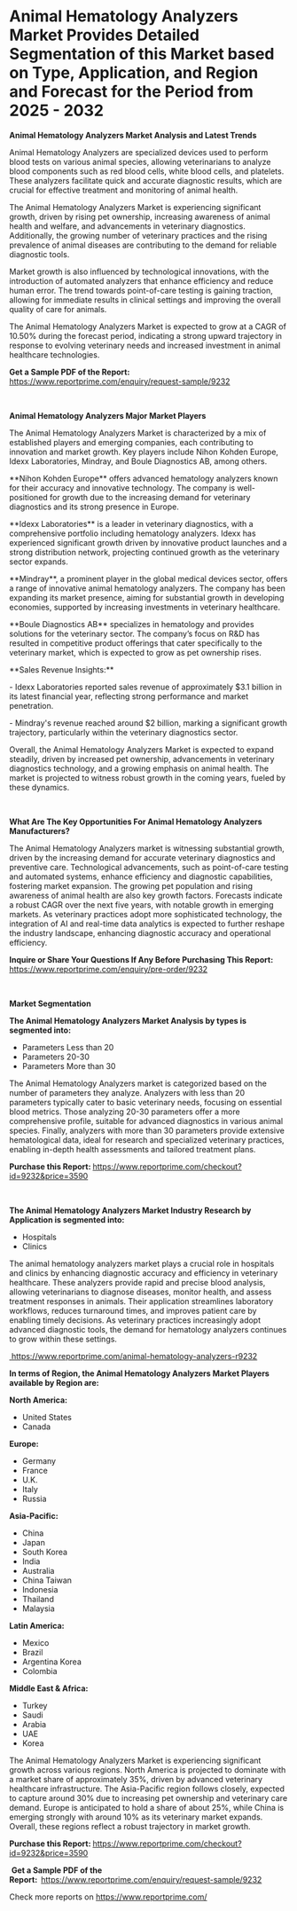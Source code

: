 <p><h1>Animal Hematology Analyzers Market Provides Detailed Segmentation of this Market based on Type, Application, and Region and Forecast for the Period from 2025 - 2032</h1></p><p><strong>Animal Hematology Analyzers Market Analysis and Latest Trends</strong></p>
<p><p>Animal Hematology Analyzers are specialized devices used to perform blood tests on various animal species, allowing veterinarians to analyze blood components such as red blood cells, white blood cells, and platelets. These analyzers facilitate quick and accurate diagnostic results, which are crucial for effective treatment and monitoring of animal health.</p><p>The Animal Hematology Analyzers Market is experiencing significant growth, driven by rising pet ownership, increasing awareness of animal health and welfare, and advancements in veterinary diagnostics. Additionally, the growing number of veterinary practices and the rising prevalence of animal diseases are contributing to the demand for reliable diagnostic tools.</p><p>Market growth is also influenced by technological innovations, with the introduction of automated analyzers that enhance efficiency and reduce human error. The trend towards point-of-care testing is gaining traction, allowing for immediate results in clinical settings and improving the overall quality of care for animals.</p><p>The Animal Hematology Analyzers Market is expected to grow at a CAGR of 10.50% during the forecast period, indicating a strong upward trajectory in response to evolving veterinary needs and increased investment in animal healthcare technologies.</p></p>
<p><strong>Get a Sample PDF of the Report:&nbsp;</strong> <a href="https://www.reportprime.com/enquiry/request-sample/9232?utm_campaign=3131&utm_medium=2&utm_source=Github&utm_content=ia&utm_term=20032025&utm_id=animal-hematology-analyzers">https://www.reportprime.com/enquiry/request-sample/9232</a></p>
<p>&nbsp;</p>
<p><strong>Animal Hematology Analyzers Major Market Players</strong></p>
<p><p>The Animal Hematology Analyzers Market is characterized by a mix of established players and emerging companies, each contributing to innovation and market growth. Key players include Nihon Kohden Europe, Idexx Laboratories, Mindray, and Boule Diagnostics AB, among others.</p><p>**Nihon Kohden Europe** offers advanced hematology analyzers known for their accuracy and innovative technology. The company is well-positioned for growth due to the increasing demand for veterinary diagnostics and its strong presence in Europe.</p><p>**Idexx Laboratories** is a leader in veterinary diagnostics, with a comprehensive portfolio including hematology analyzers. Idexx has experienced significant growth driven by innovative product launches and a strong distribution network, projecting continued growth as the veterinary sector expands.</p><p>**Mindray**, a prominent player in the global medical devices sector, offers a range of innovative animal hematology analyzers. The company has been expanding its market presence, aiming for substantial growth in developing economies, supported by increasing investments in veterinary healthcare.</p><p>**Boule Diagnostics AB** specializes in hematology and provides solutions for the veterinary sector. The company’s focus on R&D has resulted in competitive product offerings that cater specifically to the veterinary market, which is expected to grow as pet ownership rises.</p><p>**Sales Revenue Insights:** </p><p>- Idexx Laboratories reported sales revenue of approximately $3.1 billion in its latest financial year, reflecting strong performance and market penetration.</p><p>- Mindray's revenue reached around $2 billion, marking a significant growth trajectory, particularly within the veterinary diagnostics sector.</p><p>Overall, the Animal Hematology Analyzers Market is expected to expand steadily, driven by increased pet ownership, advancements in veterinary diagnostics technology, and a growing emphasis on animal health. The market is projected to witness robust growth in the coming years, fueled by these dynamics.</p></p>
<p>&nbsp;</p>
<p><strong>What Are The Key Opportunities For Animal Hematology Analyzers Manufacturers?</strong></p>
<p><p>The Animal Hematology Analyzers market is witnessing substantial growth, driven by the increasing demand for accurate veterinary diagnostics and preventive care. Technological advancements, such as point-of-care testing and automated systems, enhance efficiency and diagnostic capabilities, fostering market expansion. The growing pet population and rising awareness of animal health are also key growth factors. Forecasts indicate a robust CAGR over the next five years, with notable growth in emerging markets. As veterinary practices adopt more sophisticated technology, the integration of AI and real-time data analytics is expected to further reshape the industry landscape, enhancing diagnostic accuracy and operational efficiency.</p></p>
<p><strong>Inquire or Share Your Questions If Any Before Purchasing This Report:</strong> <a href="https://www.reportprime.com/enquiry/pre-order/9232?utm_campaign=3131&utm_medium=2&utm_source=Github&utm_content=ia&utm_term=20032025&utm_id=animal-hematology-analyzers">https://www.reportprime.com/enquiry/pre-order/9232</a></p>
<p>&nbsp;</p>
<p><strong>Market Segmentation</strong></p>
<p><strong>The Animal Hematology Analyzers Market Analysis by types is segmented into:</strong></p>
<p><ul><li>Parameters Less than 20</li><li>Parameters 20-30</li><li>Parameters More than 30</li></ul></p>
<p><p>The Animal Hematology Analyzers market is categorized based on the number of parameters they analyze. Analyzers with less than 20 parameters typically cater to basic veterinary needs, focusing on essential blood metrics. Those analyzing 20-30 parameters offer a more comprehensive profile, suitable for advanced diagnostics in various animal species. Finally, analyzers with more than 30 parameters provide extensive hematological data, ideal for research and specialized veterinary practices, enabling in-depth health assessments and tailored treatment plans.</p></p>
<p><strong>Purchase this Report:&nbsp;</strong><a href="https://www.reportprime.com/checkout?id=9232&price=3590&utm_campaign=3131&utm_medium=2&utm_source=Github&utm_content=ia&utm_term=20032025&utm_id=animal-hematology-analyzers">https://www.reportprime.com/checkout?id=9232&price=3590</a></p>
<p>&nbsp;</p>
<p><strong>The Animal Hematology Analyzers Market Industry Research by Application is segmented into:</strong></p>
<p><ul><li>Hospitals</li><li>Clinics</li></ul></p>
<p><p>The animal hematology analyzers market plays a crucial role in hospitals and clinics by enhancing diagnostic accuracy and efficiency in veterinary healthcare. These analyzers provide rapid and precise blood analysis, allowing veterinarians to diagnose diseases, monitor health, and assess treatment responses in animals. Their application streamlines laboratory workflows, reduces turnaround times, and improves patient care by enabling timely decisions. As veterinary practices increasingly adopt advanced diagnostic tools, the demand for hematology analyzers continues to grow within these settings.</p></p>
<p><a href="https://www.reportprime.com/animal-hematology-analyzers-r9232?utm_campaign=3131&utm_medium=2&utm_source=Github&utm_content=ia&utm_term=20032025&utm_id=animal-hematology-analyzers">&nbsp;https://www.reportprime.com/animal-hematology-analyzers-r9232</a></p>
<p><strong>In terms of Region, the Animal Hematology Analyzers Market Players available by Region are:</strong></p>
<p>
    <p> <strong> North America: </strong>
        <ul>
            <li>United States</li>
            <li>Canada</li>
        </ul>
        </p> 
    <p> <strong> Europe: </strong>
        <ul>
            <li>Germany</li>
            <li>France</li>
            <li>U.K.</li>
            <li>Italy</li>
            <li>Russia</li>
        </ul>
        </p> 
    <p> <strong> Asia-Pacific: </strong>
        <ul>
            <li>China</li>
            <li>Japan</li>
            <li>South Korea</li>
            <li>India</li>
            <li>Australia</li>
            <li>China Taiwan</li>
            <li>Indonesia</li>
            <li>Thailand</li>
            <li>Malaysia</li>
        </ul>
        </p> 
    <p> <strong> Latin America: </strong>
        <ul>
            <li>Mexico</li>
            <li>Brazil</li>
            <li>Argentina Korea</li>
            <li>Colombia</li>
        </ul>
        </p> 
    <p> <strong> Middle East & Africa: </strong>
        <ul>
            <li>Turkey</li>
            <li>Saudi</li>
            <li>Arabia</li>
            <li>UAE</li>
            <li>Korea</li>
        </ul>
    </p>
    </p>
<p><p>The Animal Hematology Analyzers Market is experiencing significant growth across various regions. North America is projected to dominate with a market share of approximately 35%, driven by advanced veterinary healthcare infrastructure. The Asia-Pacific region follows closely, expected to capture around 30% due to increasing pet ownership and veterinary care demand. Europe is anticipated to hold a share of about 25%, while China is emerging strongly with around 10% as its veterinary market expands. Overall, these regions reflect a robust trajectory in market growth.</p></p>
<p><strong>Purchase this Report: </strong><a href="https://www.reportprime.com/checkout?id=9232&price=3590&utm_campaign=3131&utm_medium=2&utm_source=Github&utm_content=ia&utm_term=20032025&utm_id=animal-hematology-analyzers">https://www.reportprime.com/checkout?id=9232&price=3590</a></p>
<p>&nbsp;<strong>Get a Sample PDF of the Report:&nbsp;&nbsp;</strong><a href="https://www.reportprime.com/enquiry/request-sample/9232?utm_campaign=3131&utm_medium=2&utm_source=Github&utm_content=ia&utm_term=20032025&utm_id=animal-hematology-analyzers">https://www.reportprime.com/enquiry/request-sample/9232</a></p>
<p><strong></strong></p>
<p>Check more reports on <a href="https://www.reportprime.com/?utm_campaign=3131&utm_medium=2&utm_source=Github&utm_content=ia&utm_term=20032025&utm_id=animal-hematology-analyzers">https://www.reportprime.com/</a></p>